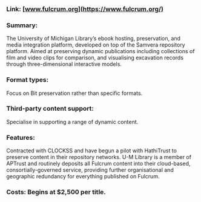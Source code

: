 ### Link: [www.fulcrum.org](https://www.fulcrum.org/) 
### Summary: 
The University of Michigan Library’s ebook hosting, preservation, and media integration platform, developed on top of the Samvera repository platform. Aimed at preserving dynamic publications including collections of film and video clips for comparison, and visualising excavation records through three-dimensional interactive models.
### Format types: 
Focus on Bit preservation rather than specific formats.
### Third-party content support: 
Specialise in supporting a range of dynamic content.
### Features: 
Contracted with CLOCKSS and have begun a pilot with HathiTrust to preserve content in their repository networks. U-M Library is a member of APTrust and routinely deposits all Fulcrum content into their cloud-based, consortially-governed service, providing further organisational and geographic redundancy for everything published on Fulcrum.
### Costs: Begins at $2,500 per title.